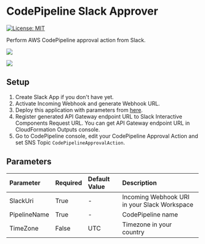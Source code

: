 # CodePipeline Slack Approver
[![License: MIT](https://img.shields.io/badge/License-MIT-yellow.svg)](https://opensource.org/licenses/MIT)

Perform AWS CodePipeline approval action from Slack.

![](https://github.com/ykarakita/code-pipeline-slack-approver/raw/master/images/screen_shot_01.png)

![](https://github.com/ykarakita/code-pipeline-slack-approver/raw/master/images/screen_shot_03.png)

## Setup
1. Create Slack App if you don't have yet.
1. Activate Incoming Webhook and generate Webhook URL.
1. Deploy this application with parameters from [here](https://serverlessrepo.aws.amazon.com/applications/arn:aws:serverlessrepo:us-east-1:524176662322:applications~CodePipelineSlackApprover).
1. Register generated API Gateway endpoint URL to Slack Interactive Components Request URL. You can get API Gateway endpoint URL in CloudFormation Outputs console.
1. Go to CodePipeline console, edit your CodePipeline Approval Action and set SNS Topic `CodePipelineApprovalAction`.

## Parameters
| Parameter | Required | Default Value | Description |
| :--- | :--- | :--- | :--- |
| SlackUri | True | - | Incoming Webhook URI in your Slack Workspace |
| PipelineName | True | - | CodePipeline name |
| TimeZone | False | UTC | Timezone in your country |
